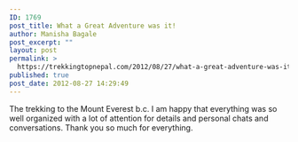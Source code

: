 ```yaml
---
ID: 1769
post_title: What a Great Adventure was it!
author: Manisha Bagale
post_excerpt: ""
layout: post
permalink: >
  https://trekkingtopnepal.com/2012/08/27/what-a-great-adventure-was-it/
published: true
post_date: 2012-08-27 14:29:49
---
```

The trekking to the Mount Everest b.c. I am happy that everything was so well organized with a lot of attention for details and personal chats and conversations. Thank you so much for everything.